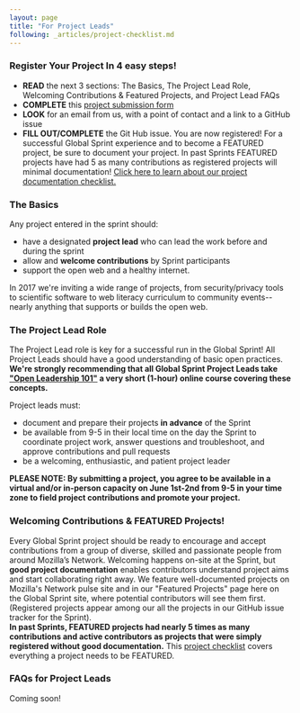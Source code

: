 ```yaml
---
layout: page
title: "For Project Leads"
following: _articles/project-checklist.md
---
```

### Register Your Project In 4 easy steps!

* **READ** the next 3 sections: The Basics, The Project Lead Role, Welcoming Contributions & Featured Projects, and Project Lead FAQs
* **COMPLETE** this [project submission form](https://goo.gl/forms/0enj1vARqdBA2FHF3)
* **LOOK** for an email from us, with a point of contact and a link to a GitHub issue
* **FILL OUT/COMPLETE** the Git Hub issue. You are now registered! For a successful Global Sprint experience and to become a FEATURED project, be sure to document your project. In past Sprints FEATURED projects have had 5 as many contributions as registered projects will minimal documentation! [Click here to learn about our project documentation checklist.](https://mozilla.github.io/global-sprint/project-checklist/)


### The Basics
Any project entered in the sprint should:

* have a designated **project lead** who can lead the work before and during the sprint
* allow and **welcome contributions** by Sprint participants
* support the open web and a healthy internet.

In 2017 we're inviting a wide range of projects, from security/privacy tools to scientific software to web literacy curriculum to community events-- nearly anything that supports or builds the open web.  

### The Project Lead Role
The Project Lead role is key for a successful run in the Global Sprint!  All Project Leads should have a good understanding of basic open practices. **We're strongly recommending that all Global Sprint Project Leads take ["Open Leadership 101"](https://mozilla.teachable.com/p/open-leadership-101) a very short (1-hour) online course covering these concepts.**

Project leads must:

* document and prepare their projects **in advance** of the Sprint
* be available from 9-5 in their local time on the day the Sprint to coordinate project work, answer questions and troubleshoot, and approve contributions and pull requests
* be a welcoming, enthusiastic, and patient project leader

**PLEASE NOTE: By submitting a project, you agree to be available in a virtual and/or in-person capacity on June 1st-2nd from 9-5 in your time zone to field project contributions and promote your project.** 


### Welcoming Contributions & FEATURED Projects!
Every Global Sprint project should be ready to encourage and accept contributions from a group of diverse, skilled and passionate people from around Mozilla’s Network. Welcoming happens on-site at the Sprint, but **good project documentation** enables contributors understand project aims and start collaborating right away. We feature well-documented projects on Mozilla's Network pulse site and in our "Featured Projects" page here on the Global Sprint site, where potential contributors will see them first. (Registered projects appear among our all the projects in our GitHub issue tracker for the Sprint).  
**In past Sprints, FEATURED projects had nearly 5 times as many contributions and active contributors as projects that were simply registered without good documentation.** This [project checklist](https://mozilla.github.io/global-sprint/project-checklist/) covers everything a project needs to be FEATURED. 

### FAQs for Project Leads
Coming soon!

